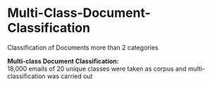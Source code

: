 # Multi-Class-Document-Classification
Classification of Documents more than 2 categories

**Multi-class Document Classification:**  
18,000 emails of 20 unique classes were taken as corpus and multi-classification was carried out  
